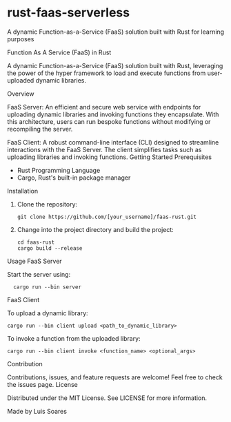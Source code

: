# rust-faas-serverless
A dynamic Function-as-a-Service (FaaS) solution built with Rust for learning purposes

Function As A Service (FaaS) in Rust

A dynamic Function-as-a-Service (FaaS) solution built with Rust, leveraging the power of the hyper framework to load and execute functions from user-uploaded dynamic libraries.

Overview

FaaS Server: An efficient and secure web service with endpoints for uploading dynamic libraries and invoking functions they encapsulate. With this architecture, users can run bespoke functions without modifying or recompiling the server.

FaaS Client: A robust command-line interface (CLI) designed to streamline interactions with the FaaS Server. The client simplifies tasks such as uploading libraries and invoking functions.
Getting Started
Prerequisites

   - Rust Programming Language
   - Cargo, Rust's built-in package manager

Installation

   1. Clone the repository:

          git clone https://github.com/[your_username]/faas-rust.git

   2. Change into the project directory and build the project:
      
          cd faas-rust
          cargo build --release

Usage
FaaS Server

Start the server using:

      cargo run --bin server

FaaS Client

To upload a dynamic library:

    cargo run --bin client upload <path_to_dynamic_library>

To invoke a function from the uploaded library:

    cargo run --bin client invoke <function_name> <optional_args>

Contribution

Contributions, issues, and feature requests are welcome! Feel free to check the issues page.
License

Distributed under the MIT License. See LICENSE for more information.

Made by Luis Soares 
